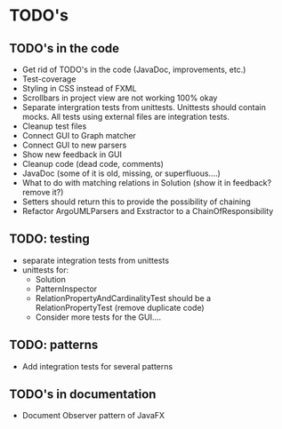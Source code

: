 # TODO's

## TODO's in the code
* Get rid of TODO's in the code (JavaDoc, improvements, etc.)
* Test-coverage 
* Styling in CSS instead of FXML
* Scrollbars in project view are not working 100% okay
* Separate intergration tests from unittests. Unittests should contain mocks. All tests using external files are integration tests.
* Cleanup test files
* Connect GUI to Graph matcher
* Connect GUI to new parsers
* Show new feedback in GUI
* Cleanup code (dead code, comments)
* JavaDoc (some of it is old, missing, or superfluous....)
* What to do with matching relations in Solution (show it in feedback? remove it?)
* Setters should return this to provide the possibility of chaining
* Refactor ArgoUMLParsers and Exstractor to a ChainOfResponsibility

## TODO: testing
* separate integration tests from unittests
* unittests for: 
  * Solution
  * PatternInspector
  * RelationPropertyAndCardinalityTest should be a RelationPropertyTest (remove duplicate code)
  * Consider more tests for the GUI....

## TODO: patterns
* Add integration tests for several patterns

## TODO's in documentation 
* Document Observer pattern of JavaFX

